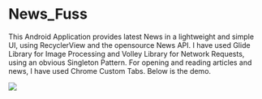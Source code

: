# News_Fuss
This Android Application provides latest News in a lightweight and simple UI, using RecyclerView and the opensource News API. 
I have used Glide Library for Image Processing and Volley Library for Network Requests, using an obvious Singleton Pattern.
For opening and reading articles and news, I have used Chrome Custom Tabs. Below is the demo.


![](https://media.giphy.com/media/TBsXELCRNc2EeMxXwy/giphy.gif)
